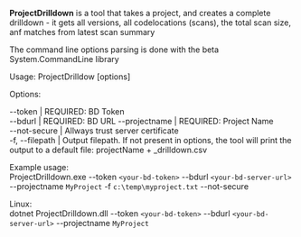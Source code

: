 **ProjectDrilldown** is a tool that takes a project, and creates a complete drilldown - it gets all versions, all codelocations (scans), the total scan size, anf matches from latest scan summary

The command line options parsing is done with the beta System.CommandLine library  
 
Usage: ProjectDrilldow [options]  

Options:  

 --token <token>               | REQUIRED: BD Token  
 --bdurl <bdurl>               | REQUIRED: BD URL 
 --projectname <projectname>   | REQUIRED: Project Name  
  --not-secure                 | Allways trust server certificate  
  -f, --filepath <filepath>    | Output filepath. If not present in options, the tool will print the output to a default file: projectName + _drilldown.csv
 
Example usage:  
ProjectDrilldown.exe --token `<your-bd-token>` --bdurl `<your-bd-server-url>` --projectname `MyProject` -f `c:\temp\myproject.txt` --not-secure

Linux:  
dotnet ProjectDrilldown.dll --token `<your-bd-token>` --bdurl `<your-bd-server-url>` --projectname `MyProject`
